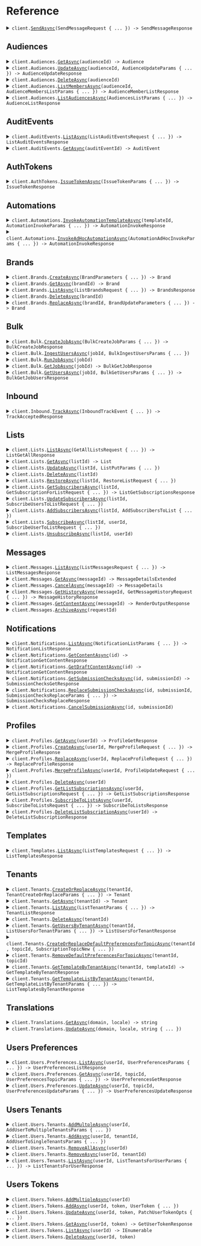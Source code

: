 # Reference
<details><summary><code>client.<a href="/src/Courier.Client/Courier.cs">SendAsync</a>(SendMessageRequest { ... }) -> SendMessageResponse</code></summary>
<dl>
<dd>

#### 📝 Description

<dl>
<dd>

<dl>
<dd>

Use the send API to send a message to one or more recipients.
</dd>
</dl>
</dd>
</dl>

#### 🔌 Usage

<dl>
<dd>

<dl>
<dd>

```csharp
await client.SendAsync(
    new SendMessageRequest
    {
        Message = new ContentMessage
        {
            To = new UserRecipient { Email = "email@example.com" },
            Content = new ElementalContentSugar
            {
                Title = "Welcome!",
                Body = "Thanks for signing up, {{name}}",
            },
            Data = new Dictionary<string, object>() { { "name", "Peter Parker" } },
            Routing = new Routing
            {
                Method = RoutingMethod.Single,
                Channels = new List<
                    OneOf<RoutingStrategyChannel, RoutingStrategyProvider, string>
                >()
                {
                    "email",
                },
            },
        },
    }
);
```
</dd>
</dl>
</dd>
</dl>

#### ⚙️ Parameters

<dl>
<dd>

<dl>
<dd>

**request:** `SendMessageRequest` 
    
</dd>
</dl>
</dd>
</dl>


</dd>
</dl>
</details>

## Audiences
<details><summary><code>client.Audiences.<a href="/src/Courier.Client/Audiences/AudiencesClient.cs">GetAsync</a>(audienceId) -> Audience</code></summary>
<dl>
<dd>

#### 📝 Description

<dl>
<dd>

<dl>
<dd>

Returns the specified audience by id.
</dd>
</dl>
</dd>
</dl>

#### 🔌 Usage

<dl>
<dd>

<dl>
<dd>

```csharp
await client.Audiences.GetAsync("audience_id");
```
</dd>
</dl>
</dd>
</dl>

#### ⚙️ Parameters

<dl>
<dd>

<dl>
<dd>

**audienceId:** `string` — A unique identifier representing the audience_id
    
</dd>
</dl>
</dd>
</dl>


</dd>
</dl>
</details>

<details><summary><code>client.Audiences.<a href="/src/Courier.Client/Audiences/AudiencesClient.cs">UpdateAsync</a>(audienceId, AudienceUpdateParams { ... }) -> AudienceUpdateResponse</code></summary>
<dl>
<dd>

#### 📝 Description

<dl>
<dd>

<dl>
<dd>

Creates or updates audience.
</dd>
</dl>
</dd>
</dl>

#### 🔌 Usage

<dl>
<dd>

<dl>
<dd>

```csharp
await client.Audiences.UpdateAsync(
    "audience_id",
    new AudienceUpdateParams
    {
        Name = null,
        Description = null,
        Filter = null,
    }
);
```
</dd>
</dl>
</dd>
</dl>

#### ⚙️ Parameters

<dl>
<dd>

<dl>
<dd>

**audienceId:** `string` — A unique identifier representing the audience id
    
</dd>
</dl>

<dl>
<dd>

**request:** `AudienceUpdateParams` 
    
</dd>
</dl>
</dd>
</dl>


</dd>
</dl>
</details>

<details><summary><code>client.Audiences.<a href="/src/Courier.Client/Audiences/AudiencesClient.cs">DeleteAsync</a>(audienceId)</code></summary>
<dl>
<dd>

#### 📝 Description

<dl>
<dd>

<dl>
<dd>

Deletes the specified audience.
</dd>
</dl>
</dd>
</dl>

#### 🔌 Usage

<dl>
<dd>

<dl>
<dd>

```csharp
await client.Audiences.DeleteAsync("audience_id");
```
</dd>
</dl>
</dd>
</dl>

#### ⚙️ Parameters

<dl>
<dd>

<dl>
<dd>

**audienceId:** `string` — A unique identifier representing the audience id
    
</dd>
</dl>
</dd>
</dl>


</dd>
</dl>
</details>

<details><summary><code>client.Audiences.<a href="/src/Courier.Client/Audiences/AudiencesClient.cs">ListMembersAsync</a>(audienceId, AudienceMembersListParams { ... }) -> AudienceMemberListResponse</code></summary>
<dl>
<dd>

#### 📝 Description

<dl>
<dd>

<dl>
<dd>

Get list of members of an audience.
</dd>
</dl>
</dd>
</dl>

#### 🔌 Usage

<dl>
<dd>

<dl>
<dd>

```csharp
await client.Audiences.ListMembersAsync("audience_id", new AudienceMembersListParams());
```
</dd>
</dl>
</dd>
</dl>

#### ⚙️ Parameters

<dl>
<dd>

<dl>
<dd>

**audienceId:** `string` — A unique identifier representing the audience id
    
</dd>
</dl>

<dl>
<dd>

**request:** `AudienceMembersListParams` 
    
</dd>
</dl>
</dd>
</dl>


</dd>
</dl>
</details>

<details><summary><code>client.Audiences.<a href="/src/Courier.Client/Audiences/AudiencesClient.cs">ListAudiencesAsync</a>(AudiencesListParams { ... }) -> AudienceListResponse</code></summary>
<dl>
<dd>

#### 📝 Description

<dl>
<dd>

<dl>
<dd>

Get the audiences associated with the authorization token.
</dd>
</dl>
</dd>
</dl>

#### 🔌 Usage

<dl>
<dd>

<dl>
<dd>

```csharp
await client.Audiences.ListAudiencesAsync(new AudiencesListParams());
```
</dd>
</dl>
</dd>
</dl>

#### ⚙️ Parameters

<dl>
<dd>

<dl>
<dd>

**request:** `AudiencesListParams` 
    
</dd>
</dl>
</dd>
</dl>


</dd>
</dl>
</details>

## AuditEvents
<details><summary><code>client.AuditEvents.<a href="/src/Courier.Client/AuditEvents/AuditEventsClient.cs">ListAsync</a>(ListAuditEventsRequest { ... }) -> ListAuditEventsResponse</code></summary>
<dl>
<dd>

#### 📝 Description

<dl>
<dd>

<dl>
<dd>

Fetch the list of audit events
</dd>
</dl>
</dd>
</dl>

#### 🔌 Usage

<dl>
<dd>

<dl>
<dd>

```csharp
await client.AuditEvents.ListAsync(new ListAuditEventsRequest());
```
</dd>
</dl>
</dd>
</dl>

#### ⚙️ Parameters

<dl>
<dd>

<dl>
<dd>

**request:** `ListAuditEventsRequest` 
    
</dd>
</dl>
</dd>
</dl>


</dd>
</dl>
</details>

<details><summary><code>client.AuditEvents.<a href="/src/Courier.Client/AuditEvents/AuditEventsClient.cs">GetAsync</a>(auditEventId) -> AuditEvent</code></summary>
<dl>
<dd>

#### 📝 Description

<dl>
<dd>

<dl>
<dd>

Fetch a specific audit event by ID.
</dd>
</dl>
</dd>
</dl>

#### 🔌 Usage

<dl>
<dd>

<dl>
<dd>

```csharp
await client.AuditEvents.GetAsync("audit-event-id");
```
</dd>
</dl>
</dd>
</dl>

#### ⚙️ Parameters

<dl>
<dd>

<dl>
<dd>

**auditEventId:** `string` — A unique identifier associated with the audit event you wish to retrieve
    
</dd>
</dl>
</dd>
</dl>


</dd>
</dl>
</details>

## AuthTokens
<details><summary><code>client.AuthTokens.<a href="/src/Courier.Client/AuthTokens/AuthTokensClient.cs">IssueTokenAsync</a>(IssueTokenParams { ... }) -> IssueTokenResponse</code></summary>
<dl>
<dd>

#### 📝 Description

<dl>
<dd>

<dl>
<dd>

Returns a new access token.
</dd>
</dl>
</dd>
</dl>

#### 🔌 Usage

<dl>
<dd>

<dl>
<dd>

```csharp
await client.AuthTokens.IssueTokenAsync(
    new IssueTokenParams { Scope = "scope", ExpiresIn = "expires_in" }
);
```
</dd>
</dl>
</dd>
</dl>

#### ⚙️ Parameters

<dl>
<dd>

<dl>
<dd>

**request:** `IssueTokenParams` 
    
</dd>
</dl>
</dd>
</dl>


</dd>
</dl>
</details>

## Automations
<details><summary><code>client.Automations.<a href="/src/Courier.Client/Automations/AutomationsClient.cs">InvokeAutomationTemplateAsync</a>(templateId, AutomationInvokeParams { ... }) -> AutomationInvokeResponse</code></summary>
<dl>
<dd>

#### 📝 Description

<dl>
<dd>

<dl>
<dd>

Invoke an automation run from an automation template.
</dd>
</dl>
</dd>
</dl>

#### 🔌 Usage

<dl>
<dd>

<dl>
<dd>

```csharp
await client.Automations.InvokeAutomationTemplateAsync(
    "templateId",
    new AutomationInvokeParams
    {
        Brand = null,
        Data = null,
        Profile = null,
        Recipient = null,
        Template = null,
    }
);
```
</dd>
</dl>
</dd>
</dl>

#### ⚙️ Parameters

<dl>
<dd>

<dl>
<dd>

**templateId:** `string` — A unique identifier representing the automation template to be invoked. This could be the Automation Template ID or the Automation Template Alias.
    
</dd>
</dl>

<dl>
<dd>

**request:** `AutomationInvokeParams` 
    
</dd>
</dl>
</dd>
</dl>


</dd>
</dl>
</details>

<details><summary><code>client.Automations.<a href="/src/Courier.Client/Automations/AutomationsClient.cs">InvokeAdHocAutomationAsync</a>(AutomationAdHocInvokeParams { ... }) -> AutomationInvokeResponse</code></summary>
<dl>
<dd>

#### 📝 Description

<dl>
<dd>

<dl>
<dd>

Invoke an ad hoc automation run. This endpoint accepts a JSON payload with a series of automation steps. For information about what steps are available, checkout the ad hoc automation guide [here](https://www.courier.com/docs/automations/steps/).
</dd>
</dl>
</dd>
</dl>

#### 🔌 Usage

<dl>
<dd>

<dl>
<dd>

```csharp
await client.Automations.InvokeAdHocAutomationAsync(
    new AutomationAdHocInvokeParams
    {
        Data = new Dictionary<string, object>() { { "name", "Foo" } },
        Profile = new Dictionary<object, object?>() { { "tenant_id", "abc-123" } },
        Recipient = "user-yes",
        Automation = new Automation
        {
            CancelationToken = "delay-send--user-yes--abc-123",
            Steps = new List<
                OneOf<
                    AutomationAddToDigestStep,
                    AutomationAddToBatchStep,
                    AutomationThrottleStep,
                    AutomationCancelStep,
                    AutomationDelayStep,
                    AutomationFetchDataStep,
                    AutomationInvokeStep,
                    AutomationSendStep,
                    AutomationV2SendStep,
                    AutomationSendListStep,
                    AutomationUpdateProfileStep
                >
            >()
            {
                new AutomationDelayStep { Action = "delay", Until = "20240408T080910.123" },
                new AutomationSendStep
                {
                    Action = "send",
                    Template = "64TP5HKPFTM8VTK1Y75SJDQX9JK0",
                },
            },
        },
    }
);
```
</dd>
</dl>
</dd>
</dl>

#### ⚙️ Parameters

<dl>
<dd>

<dl>
<dd>

**request:** `AutomationAdHocInvokeParams` 
    
</dd>
</dl>
</dd>
</dl>


</dd>
</dl>
</details>

## Brands
<details><summary><code>client.Brands.<a href="/src/Courier.Client/Brands/BrandsClient.cs">CreateAsync</a>(BrandParameters { ... }) -> Brand</code></summary>
<dl>
<dd>

#### 🔌 Usage

<dl>
<dd>

<dl>
<dd>

```csharp
await client.Brands.CreateAsync(
    new BrandParameters
    {
        Id = null,
        Name = "name",
        Settings = new BrandSettings
        {
            Colors = null,
            Inapp = null,
            Email = null,
        },
        Snippets = null,
    }
);
```
</dd>
</dl>
</dd>
</dl>

#### ⚙️ Parameters

<dl>
<dd>

<dl>
<dd>

**request:** `BrandParameters` 
    
</dd>
</dl>
</dd>
</dl>


</dd>
</dl>
</details>

<details><summary><code>client.Brands.<a href="/src/Courier.Client/Brands/BrandsClient.cs">GetAsync</a>(brandId) -> Brand</code></summary>
<dl>
<dd>

#### 📝 Description

<dl>
<dd>

<dl>
<dd>

Fetch a specific brand by brand ID.
</dd>
</dl>
</dd>
</dl>

#### 🔌 Usage

<dl>
<dd>

<dl>
<dd>

```csharp
await client.Brands.GetAsync("brand_id");
```
</dd>
</dl>
</dd>
</dl>

#### ⚙️ Parameters

<dl>
<dd>

<dl>
<dd>

**brandId:** `string` — A unique identifier associated with the brand you wish to retrieve.
    
</dd>
</dl>
</dd>
</dl>


</dd>
</dl>
</details>

<details><summary><code>client.Brands.<a href="/src/Courier.Client/Brands/BrandsClient.cs">ListAsync</a>(ListBrandsRequest { ... }) -> BrandsResponse</code></summary>
<dl>
<dd>

#### 📝 Description

<dl>
<dd>

<dl>
<dd>

Get the list of brands.
</dd>
</dl>
</dd>
</dl>

#### 🔌 Usage

<dl>
<dd>

<dl>
<dd>

```csharp
await client.Brands.ListAsync(new ListBrandsRequest());
```
</dd>
</dl>
</dd>
</dl>

#### ⚙️ Parameters

<dl>
<dd>

<dl>
<dd>

**request:** `ListBrandsRequest` 
    
</dd>
</dl>
</dd>
</dl>


</dd>
</dl>
</details>

<details><summary><code>client.Brands.<a href="/src/Courier.Client/Brands/BrandsClient.cs">DeleteAsync</a>(brandId)</code></summary>
<dl>
<dd>

#### 📝 Description

<dl>
<dd>

<dl>
<dd>

Delete a brand by brand ID.
</dd>
</dl>
</dd>
</dl>

#### 🔌 Usage

<dl>
<dd>

<dl>
<dd>

```csharp
await client.Brands.DeleteAsync("brand_id");
```
</dd>
</dl>
</dd>
</dl>

#### ⚙️ Parameters

<dl>
<dd>

<dl>
<dd>

**brandId:** `string` — A unique identifier associated with the brand you wish to retrieve.
    
</dd>
</dl>
</dd>
</dl>


</dd>
</dl>
</details>

<details><summary><code>client.Brands.<a href="/src/Courier.Client/Brands/BrandsClient.cs">ReplaceAsync</a>(brandId, BrandUpdateParameters { ... }) -> Brand</code></summary>
<dl>
<dd>

#### 📝 Description

<dl>
<dd>

<dl>
<dd>

Replace an existing brand with the supplied values.
</dd>
</dl>
</dd>
</dl>

#### 🔌 Usage

<dl>
<dd>

<dl>
<dd>

```csharp
await client.Brands.ReplaceAsync(
    "brand_id",
    new BrandUpdateParameters
    {
        Name = "name",
        Settings = null,
        Snippets = null,
    }
);
```
</dd>
</dl>
</dd>
</dl>

#### ⚙️ Parameters

<dl>
<dd>

<dl>
<dd>

**brandId:** `string` — A unique identifier associated with the brand you wish to update.
    
</dd>
</dl>

<dl>
<dd>

**request:** `BrandUpdateParameters` 
    
</dd>
</dl>
</dd>
</dl>


</dd>
</dl>
</details>

## Bulk
<details><summary><code>client.Bulk.<a href="/src/Courier.Client/Bulk/BulkClient.cs">CreateJobAsync</a>(BulkCreateJobParams { ... }) -> BulkCreateJobResponse</code></summary>
<dl>
<dd>

#### 🔌 Usage

<dl>
<dd>

<dl>
<dd>

```csharp
await client.Bulk.CreateJobAsync(
    new BulkCreateJobParams
    {
        Message = new InboundBulkMessage
        {
            Brand = null,
            Data = null,
            Event = null,
            Locale = null,
            Override = null,
            Message = null,
        },
    }
);
```
</dd>
</dl>
</dd>
</dl>

#### ⚙️ Parameters

<dl>
<dd>

<dl>
<dd>

**request:** `BulkCreateJobParams` 
    
</dd>
</dl>
</dd>
</dl>


</dd>
</dl>
</details>

<details><summary><code>client.Bulk.<a href="/src/Courier.Client/Bulk/BulkClient.cs">IngestUsersAsync</a>(jobId, BulkIngestUsersParams { ... })</code></summary>
<dl>
<dd>

#### 📝 Description

<dl>
<dd>

<dl>
<dd>

Ingest user data into a Bulk Job
</dd>
</dl>
</dd>
</dl>

#### 🔌 Usage

<dl>
<dd>

<dl>
<dd>

```csharp
await client.Bulk.IngestUsersAsync(
    "job_id",
    new BulkIngestUsersParams
    {
        Users = new List<InboundBulkMessageUser>()
        {
            new InboundBulkMessageUser
            {
                Preferences = null,
                Profile = null,
                Recipient = null,
                Data = null,
                To = null,
            },
            new InboundBulkMessageUser
            {
                Preferences = null,
                Profile = null,
                Recipient = null,
                Data = null,
                To = null,
            },
        },
    }
);
```
</dd>
</dl>
</dd>
</dl>

#### ⚙️ Parameters

<dl>
<dd>

<dl>
<dd>

**jobId:** `string` — A unique identifier representing the bulk job
    
</dd>
</dl>

<dl>
<dd>

**request:** `BulkIngestUsersParams` 
    
</dd>
</dl>
</dd>
</dl>


</dd>
</dl>
</details>

<details><summary><code>client.Bulk.<a href="/src/Courier.Client/Bulk/BulkClient.cs">RunJobAsync</a>(jobId)</code></summary>
<dl>
<dd>

#### 📝 Description

<dl>
<dd>

<dl>
<dd>

Run a bulk job
</dd>
</dl>
</dd>
</dl>

#### 🔌 Usage

<dl>
<dd>

<dl>
<dd>

```csharp
await client.Bulk.RunJobAsync("job_id");
```
</dd>
</dl>
</dd>
</dl>

#### ⚙️ Parameters

<dl>
<dd>

<dl>
<dd>

**jobId:** `string` — A unique identifier representing the bulk job
    
</dd>
</dl>
</dd>
</dl>


</dd>
</dl>
</details>

<details><summary><code>client.Bulk.<a href="/src/Courier.Client/Bulk/BulkClient.cs">GetJobAsync</a>(jobId) -> BulkGetJobResponse</code></summary>
<dl>
<dd>

#### 📝 Description

<dl>
<dd>

<dl>
<dd>

Get a bulk job
</dd>
</dl>
</dd>
</dl>

#### 🔌 Usage

<dl>
<dd>

<dl>
<dd>

```csharp
await client.Bulk.GetJobAsync("job_id");
```
</dd>
</dl>
</dd>
</dl>

#### ⚙️ Parameters

<dl>
<dd>

<dl>
<dd>

**jobId:** `string` — A unique identifier representing the bulk job
    
</dd>
</dl>
</dd>
</dl>


</dd>
</dl>
</details>

<details><summary><code>client.Bulk.<a href="/src/Courier.Client/Bulk/BulkClient.cs">GetUsersAsync</a>(jobId, BulkGetUsersParams { ... }) -> BulkGetJobUsersResponse</code></summary>
<dl>
<dd>

#### 📝 Description

<dl>
<dd>

<dl>
<dd>

Get Bulk Job Users
</dd>
</dl>
</dd>
</dl>

#### 🔌 Usage

<dl>
<dd>

<dl>
<dd>

```csharp
await client.Bulk.GetUsersAsync("job_id", new BulkGetUsersParams());
```
</dd>
</dl>
</dd>
</dl>

#### ⚙️ Parameters

<dl>
<dd>

<dl>
<dd>

**jobId:** `string` — A unique identifier representing the bulk job
    
</dd>
</dl>

<dl>
<dd>

**request:** `BulkGetUsersParams` 
    
</dd>
</dl>
</dd>
</dl>


</dd>
</dl>
</details>

## Inbound
<details><summary><code>client.Inbound.<a href="/src/Courier.Client/Inbound/InboundClient.cs">TrackAsync</a>(InboundTrackEvent { ... }) -> TrackAcceptedResponse</code></summary>
<dl>
<dd>

#### 🔌 Usage

<dl>
<dd>

<dl>
<dd>

```csharp
await client.Inbound.TrackAsync(
    new InboundTrackEvent
    {
        Event = "New Order Placed",
        MessageId = "4c62c457-b329-4bea-9bfc-17bba86c393f",
        UserId = "1234",
        Type = "track",
        Properties = new Dictionary<string, object>()
        {
            { "order_id", 123 },
            { "total_orders", 5 },
            { "last_order_id", 122 },
        },
    }
);
```
</dd>
</dl>
</dd>
</dl>

#### ⚙️ Parameters

<dl>
<dd>

<dl>
<dd>

**request:** `InboundTrackEvent` 
    
</dd>
</dl>
</dd>
</dl>


</dd>
</dl>
</details>

## Lists
<details><summary><code>client.Lists.<a href="/src/Courier.Client/Lists/ListsClient.cs">ListAsync</a>(GetAllListsRequest { ... }) -> ListGetAllResponse</code></summary>
<dl>
<dd>

#### 📝 Description

<dl>
<dd>

<dl>
<dd>

Returns all of the lists, with the ability to filter based on a pattern.
</dd>
</dl>
</dd>
</dl>

#### 🔌 Usage

<dl>
<dd>

<dl>
<dd>

```csharp
await client.Lists.ListAsync(new GetAllListsRequest());
```
</dd>
</dl>
</dd>
</dl>

#### ⚙️ Parameters

<dl>
<dd>

<dl>
<dd>

**request:** `GetAllListsRequest` 
    
</dd>
</dl>
</dd>
</dl>


</dd>
</dl>
</details>

<details><summary><code>client.Lists.<a href="/src/Courier.Client/Lists/ListsClient.cs">GetAsync</a>(listId) -> List</code></summary>
<dl>
<dd>

#### 📝 Description

<dl>
<dd>

<dl>
<dd>

Returns a list based on the list ID provided.
</dd>
</dl>
</dd>
</dl>

#### 🔌 Usage

<dl>
<dd>

<dl>
<dd>

```csharp
await client.Lists.GetAsync("list_id");
```
</dd>
</dl>
</dd>
</dl>

#### ⚙️ Parameters

<dl>
<dd>

<dl>
<dd>

**listId:** `string` — A unique identifier representing the list you wish to retrieve.
    
</dd>
</dl>
</dd>
</dl>


</dd>
</dl>
</details>

<details><summary><code>client.Lists.<a href="/src/Courier.Client/Lists/ListsClient.cs">UpdateAsync</a>(listId, ListPutParams { ... })</code></summary>
<dl>
<dd>

#### 📝 Description

<dl>
<dd>

<dl>
<dd>

Create or replace an existing list with the supplied values.
</dd>
</dl>
</dd>
</dl>

#### 🔌 Usage

<dl>
<dd>

<dl>
<dd>

```csharp
await client.Lists.UpdateAsync("list_id", new ListPutParams { Name = "name", Preferences = null });
```
</dd>
</dl>
</dd>
</dl>

#### ⚙️ Parameters

<dl>
<dd>

<dl>
<dd>

**listId:** `string` — A unique identifier representing the list you wish to retrieve.
    
</dd>
</dl>

<dl>
<dd>

**request:** `ListPutParams` 
    
</dd>
</dl>
</dd>
</dl>


</dd>
</dl>
</details>

<details><summary><code>client.Lists.<a href="/src/Courier.Client/Lists/ListsClient.cs">DeleteAsync</a>(listId)</code></summary>
<dl>
<dd>

#### 📝 Description

<dl>
<dd>

<dl>
<dd>

Delete a list by list ID.
</dd>
</dl>
</dd>
</dl>

#### 🔌 Usage

<dl>
<dd>

<dl>
<dd>

```csharp
await client.Lists.DeleteAsync("list_id");
```
</dd>
</dl>
</dd>
</dl>

#### ⚙️ Parameters

<dl>
<dd>

<dl>
<dd>

**listId:** `string` — A unique identifier representing the list you wish to retrieve.
    
</dd>
</dl>
</dd>
</dl>


</dd>
</dl>
</details>

<details><summary><code>client.Lists.<a href="/src/Courier.Client/Lists/ListsClient.cs">RestoreAsync</a>(listId, RestoreListRequest { ... })</code></summary>
<dl>
<dd>

#### 📝 Description

<dl>
<dd>

<dl>
<dd>

Restore a previously deleted list.
</dd>
</dl>
</dd>
</dl>

#### 🔌 Usage

<dl>
<dd>

<dl>
<dd>

```csharp
await client.Lists.RestoreAsync("list_id", new RestoreListRequest());
```
</dd>
</dl>
</dd>
</dl>

#### ⚙️ Parameters

<dl>
<dd>

<dl>
<dd>

**listId:** `string` — A unique identifier representing the list you wish to retrieve.
    
</dd>
</dl>

<dl>
<dd>

**request:** `RestoreListRequest` 
    
</dd>
</dl>
</dd>
</dl>


</dd>
</dl>
</details>

<details><summary><code>client.Lists.<a href="/src/Courier.Client/Lists/ListsClient.cs">GetSubscribersAsync</a>(listId, GetSubscriptionForListRequest { ... }) -> ListGetSubscriptionsResponse</code></summary>
<dl>
<dd>

#### 📝 Description

<dl>
<dd>

<dl>
<dd>

Get the list's subscriptions.
</dd>
</dl>
</dd>
</dl>

#### 🔌 Usage

<dl>
<dd>

<dl>
<dd>

```csharp
await client.Lists.GetSubscribersAsync("list_id", new GetSubscriptionForListRequest());
```
</dd>
</dl>
</dd>
</dl>

#### ⚙️ Parameters

<dl>
<dd>

<dl>
<dd>

**listId:** `string` — A unique identifier representing the list you wish to retrieve.
    
</dd>
</dl>

<dl>
<dd>

**request:** `GetSubscriptionForListRequest` 
    
</dd>
</dl>
</dd>
</dl>


</dd>
</dl>
</details>

<details><summary><code>client.Lists.<a href="/src/Courier.Client/Lists/ListsClient.cs">UpdateSubscribersAsync</a>(listId, SubscribeUsersToListRequest { ... })</code></summary>
<dl>
<dd>

#### 📝 Description

<dl>
<dd>

<dl>
<dd>

Subscribes the users to the list, overwriting existing subscriptions. If the list does not exist, it will be automatically created.
</dd>
</dl>
</dd>
</dl>

#### 🔌 Usage

<dl>
<dd>

<dl>
<dd>

```csharp
await client.Lists.UpdateSubscribersAsync(
    "list_id",
    new SubscribeUsersToListRequest
    {
        Recipients = new List<PutSubscriptionsRecipient>()
        {
            new PutSubscriptionsRecipient { RecipientId = "recipientId", Preferences = null },
            new PutSubscriptionsRecipient { RecipientId = "recipientId", Preferences = null },
        },
    }
);
```
</dd>
</dl>
</dd>
</dl>

#### ⚙️ Parameters

<dl>
<dd>

<dl>
<dd>

**listId:** `string` — A unique identifier representing the list you wish to retrieve.
    
</dd>
</dl>

<dl>
<dd>

**request:** `SubscribeUsersToListRequest` 
    
</dd>
</dl>
</dd>
</dl>


</dd>
</dl>
</details>

<details><summary><code>client.Lists.<a href="/src/Courier.Client/Lists/ListsClient.cs">AddSubscribersAsync</a>(listId, AddSubscribersToList { ... })</code></summary>
<dl>
<dd>

#### 📝 Description

<dl>
<dd>

<dl>
<dd>

Subscribes additional users to the list, without modifying existing subscriptions. If the list does not exist, it will be automatically created.
</dd>
</dl>
</dd>
</dl>

#### 🔌 Usage

<dl>
<dd>

<dl>
<dd>

```csharp
await client.Lists.AddSubscribersAsync(
    "list_id",
    new AddSubscribersToList
    {
        Recipients = new List<PutSubscriptionsRecipient>()
        {
            new PutSubscriptionsRecipient { RecipientId = "recipientId", Preferences = null },
            new PutSubscriptionsRecipient { RecipientId = "recipientId", Preferences = null },
        },
    }
);
```
</dd>
</dl>
</dd>
</dl>

#### ⚙️ Parameters

<dl>
<dd>

<dl>
<dd>

**listId:** `string` — A unique identifier representing the list you wish to retrieve.
    
</dd>
</dl>

<dl>
<dd>

**request:** `AddSubscribersToList` 
    
</dd>
</dl>
</dd>
</dl>


</dd>
</dl>
</details>

<details><summary><code>client.Lists.<a href="/src/Courier.Client/Lists/ListsClient.cs">SubscribeAsync</a>(listId, userId, SubscribeUserToListRequest { ... })</code></summary>
<dl>
<dd>

#### 📝 Description

<dl>
<dd>

<dl>
<dd>

Subscribe a user to an existing list (note: if the List does not exist, it will be automatically created).
</dd>
</dl>
</dd>
</dl>

#### 🔌 Usage

<dl>
<dd>

<dl>
<dd>

```csharp
await client.Lists.SubscribeAsync(
    "list_id",
    "user_id",
    new SubscribeUserToListRequest { Preferences = null }
);
```
</dd>
</dl>
</dd>
</dl>

#### ⚙️ Parameters

<dl>
<dd>

<dl>
<dd>

**listId:** `string` — A unique identifier representing the list you wish to retrieve.
    
</dd>
</dl>

<dl>
<dd>

**userId:** `string` — A unique identifier representing the recipient associated with the list
    
</dd>
</dl>

<dl>
<dd>

**request:** `SubscribeUserToListRequest` 
    
</dd>
</dl>
</dd>
</dl>


</dd>
</dl>
</details>

<details><summary><code>client.Lists.<a href="/src/Courier.Client/Lists/ListsClient.cs">UnsubscribeAsync</a>(listId, userId)</code></summary>
<dl>
<dd>

#### 📝 Description

<dl>
<dd>

<dl>
<dd>

Delete a subscription to a list by list ID and user ID.
</dd>
</dl>
</dd>
</dl>

#### 🔌 Usage

<dl>
<dd>

<dl>
<dd>

```csharp
await client.Lists.UnsubscribeAsync("list_id", "user_id");
```
</dd>
</dl>
</dd>
</dl>

#### ⚙️ Parameters

<dl>
<dd>

<dl>
<dd>

**listId:** `string` — A unique identifier representing the list you wish to retrieve.
    
</dd>
</dl>

<dl>
<dd>

**userId:** `string` — A unique identifier representing the recipient associated with the list
    
</dd>
</dl>
</dd>
</dl>


</dd>
</dl>
</details>

## Messages
<details><summary><code>client.Messages.<a href="/src/Courier.Client/Messages/MessagesClient.cs">ListAsync</a>(ListMessagesRequest { ... }) -> ListMessagesResponse</code></summary>
<dl>
<dd>

#### 📝 Description

<dl>
<dd>

<dl>
<dd>

Fetch the statuses of messages you've previously sent.
</dd>
</dl>
</dd>
</dl>

#### 🔌 Usage

<dl>
<dd>

<dl>
<dd>

```csharp
await client.Messages.ListAsync(new ListMessagesRequest());
```
</dd>
</dl>
</dd>
</dl>

#### ⚙️ Parameters

<dl>
<dd>

<dl>
<dd>

**request:** `ListMessagesRequest` 
    
</dd>
</dl>
</dd>
</dl>


</dd>
</dl>
</details>

<details><summary><code>client.Messages.<a href="/src/Courier.Client/Messages/MessagesClient.cs">GetAsync</a>(messageId) -> MessageDetailsExtended</code></summary>
<dl>
<dd>

#### 📝 Description

<dl>
<dd>

<dl>
<dd>

Fetch the status of a message you've previously sent.
</dd>
</dl>
</dd>
</dl>

#### 🔌 Usage

<dl>
<dd>

<dl>
<dd>

```csharp
await client.Messages.GetAsync("message_id");
```
</dd>
</dl>
</dd>
</dl>

#### ⚙️ Parameters

<dl>
<dd>

<dl>
<dd>

**messageId:** `string` — A unique identifier associated with the message you wish to retrieve (results from a send).
    
</dd>
</dl>
</dd>
</dl>


</dd>
</dl>
</details>

<details><summary><code>client.Messages.<a href="/src/Courier.Client/Messages/MessagesClient.cs">CancelAsync</a>(messageId) -> MessageDetails</code></summary>
<dl>
<dd>

#### 📝 Description

<dl>
<dd>

<dl>
<dd>

Cancel a message that is currently in the process of being delivered. A well-formatted API call to the cancel message API will return either `200` status code for a successful cancellation or `409` status code for an unsuccessful cancellation. Both cases will include the actual message record in the response body (see details below).
</dd>
</dl>
</dd>
</dl>

#### 🔌 Usage

<dl>
<dd>

<dl>
<dd>

```csharp
await client.Messages.CancelAsync("message_id");
```
</dd>
</dl>
</dd>
</dl>

#### ⚙️ Parameters

<dl>
<dd>

<dl>
<dd>

**messageId:** `string` — A unique identifier representing the message ID
    
</dd>
</dl>
</dd>
</dl>


</dd>
</dl>
</details>

<details><summary><code>client.Messages.<a href="/src/Courier.Client/Messages/MessagesClient.cs">GetHistoryAsync</a>(messageId, GetMessageHistoryRequest { ... }) -> MessageHistoryResponse</code></summary>
<dl>
<dd>

#### 📝 Description

<dl>
<dd>

<dl>
<dd>

Fetch the array of events of a message you've previously sent.
</dd>
</dl>
</dd>
</dl>

#### 🔌 Usage

<dl>
<dd>

<dl>
<dd>

```csharp
await client.Messages.GetHistoryAsync("message_id", new GetMessageHistoryRequest());
```
</dd>
</dl>
</dd>
</dl>

#### ⚙️ Parameters

<dl>
<dd>

<dl>
<dd>

**messageId:** `string` — A unique identifier representing the message ID
    
</dd>
</dl>

<dl>
<dd>

**request:** `GetMessageHistoryRequest` 
    
</dd>
</dl>
</dd>
</dl>


</dd>
</dl>
</details>

<details><summary><code>client.Messages.<a href="/src/Courier.Client/Messages/MessagesClient.cs">GetContentAsync</a>(messageId) -> RenderOutputResponse</code></summary>
<dl>
<dd>

#### 🔌 Usage

<dl>
<dd>

<dl>
<dd>

```csharp
await client.Messages.GetContentAsync("message_id");
```
</dd>
</dl>
</dd>
</dl>

#### ⚙️ Parameters

<dl>
<dd>

<dl>
<dd>

**messageId:** `string` — A unique identifier associated with the message you wish to retrieve (results from a send).
    
</dd>
</dl>
</dd>
</dl>


</dd>
</dl>
</details>

<details><summary><code>client.Messages.<a href="/src/Courier.Client/Messages/MessagesClient.cs">ArchiveAsync</a>(requestId)</code></summary>
<dl>
<dd>

#### 🔌 Usage

<dl>
<dd>

<dl>
<dd>

```csharp
await client.Messages.ArchiveAsync("request_id");
```
</dd>
</dl>
</dd>
</dl>

#### ⚙️ Parameters

<dl>
<dd>

<dl>
<dd>

**requestId:** `string` — A unique identifier representing the request ID
    
</dd>
</dl>
</dd>
</dl>


</dd>
</dl>
</details>

## Notifications
<details><summary><code>client.Notifications.<a href="/src/Courier.Client/Notifications/NotificationsClient.cs">ListAsync</a>(NotificationListParams { ... }) -> NotificationListResponse</code></summary>
<dl>
<dd>

#### 🔌 Usage

<dl>
<dd>

<dl>
<dd>

```csharp
await client.Notifications.ListAsync(new NotificationListParams());
```
</dd>
</dl>
</dd>
</dl>

#### ⚙️ Parameters

<dl>
<dd>

<dl>
<dd>

**request:** `NotificationListParams` 
    
</dd>
</dl>
</dd>
</dl>


</dd>
</dl>
</details>

<details><summary><code>client.Notifications.<a href="/src/Courier.Client/Notifications/NotificationsClient.cs">GetContentAsync</a>(id) -> NotificationGetContentResponse</code></summary>
<dl>
<dd>

#### 🔌 Usage

<dl>
<dd>

<dl>
<dd>

```csharp
await client.Notifications.GetContentAsync("id");
```
</dd>
</dl>
</dd>
</dl>

#### ⚙️ Parameters

<dl>
<dd>

<dl>
<dd>

**id:** `string` 
    
</dd>
</dl>
</dd>
</dl>


</dd>
</dl>
</details>

<details><summary><code>client.Notifications.<a href="/src/Courier.Client/Notifications/NotificationsClient.cs">GetDraftContentAsync</a>(id) -> NotificationGetContentResponse</code></summary>
<dl>
<dd>

#### 🔌 Usage

<dl>
<dd>

<dl>
<dd>

```csharp
await client.Notifications.GetDraftContentAsync("id");
```
</dd>
</dl>
</dd>
</dl>

#### ⚙️ Parameters

<dl>
<dd>

<dl>
<dd>

**id:** `string` 
    
</dd>
</dl>
</dd>
</dl>


</dd>
</dl>
</details>

<details><summary><code>client.Notifications.<a href="/src/Courier.Client/Notifications/NotificationsClient.cs">GetSubmissionChecksAsync</a>(id, submissionId) -> SubmissionChecksGetResponse</code></summary>
<dl>
<dd>

#### 🔌 Usage

<dl>
<dd>

<dl>
<dd>

```csharp
await client.Notifications.GetSubmissionChecksAsync("id", "submissionId");
```
</dd>
</dl>
</dd>
</dl>

#### ⚙️ Parameters

<dl>
<dd>

<dl>
<dd>

**id:** `string` 
    
</dd>
</dl>

<dl>
<dd>

**submissionId:** `string` 
    
</dd>
</dl>
</dd>
</dl>


</dd>
</dl>
</details>

<details><summary><code>client.Notifications.<a href="/src/Courier.Client/Notifications/NotificationsClient.cs">ReplaceSubmissionChecksAsync</a>(id, submissionId, SubmissionChecksReplaceParams { ... }) -> SubmissionChecksReplaceResponse</code></summary>
<dl>
<dd>

#### 🔌 Usage

<dl>
<dd>

<dl>
<dd>

```csharp
await client.Notifications.ReplaceSubmissionChecksAsync(
    "id",
    "submissionId",
    new SubmissionChecksReplaceParams
    {
        Checks = new List<BaseCheck>()
        {
            new BaseCheck
            {
                Id = "id",
                Status = CheckStatus.Resolved,
                Type = "custom",
            },
            new BaseCheck
            {
                Id = "id",
                Status = CheckStatus.Resolved,
                Type = "custom",
            },
        },
    }
);
```
</dd>
</dl>
</dd>
</dl>

#### ⚙️ Parameters

<dl>
<dd>

<dl>
<dd>

**id:** `string` 
    
</dd>
</dl>

<dl>
<dd>

**submissionId:** `string` 
    
</dd>
</dl>

<dl>
<dd>

**request:** `SubmissionChecksReplaceParams` 
    
</dd>
</dl>
</dd>
</dl>


</dd>
</dl>
</details>

<details><summary><code>client.Notifications.<a href="/src/Courier.Client/Notifications/NotificationsClient.cs">CancelSubmissionAsync</a>(id, submissionId)</code></summary>
<dl>
<dd>

#### 🔌 Usage

<dl>
<dd>

<dl>
<dd>

```csharp
await client.Notifications.CancelSubmissionAsync("id", "submissionId");
```
</dd>
</dl>
</dd>
</dl>

#### ⚙️ Parameters

<dl>
<dd>

<dl>
<dd>

**id:** `string` 
    
</dd>
</dl>

<dl>
<dd>

**submissionId:** `string` 
    
</dd>
</dl>
</dd>
</dl>


</dd>
</dl>
</details>

## Profiles
<details><summary><code>client.Profiles.<a href="/src/Courier.Client/Profiles/ProfilesClient.cs">GetAsync</a>(userId) -> ProfileGetResponse</code></summary>
<dl>
<dd>

#### 📝 Description

<dl>
<dd>

<dl>
<dd>

Returns the specified user profile.
</dd>
</dl>
</dd>
</dl>

#### 🔌 Usage

<dl>
<dd>

<dl>
<dd>

```csharp
await client.Profiles.GetAsync("user_id");
```
</dd>
</dl>
</dd>
</dl>

#### ⚙️ Parameters

<dl>
<dd>

<dl>
<dd>

**userId:** `string` — A unique identifier representing the user associated with the requested profile.
    
</dd>
</dl>
</dd>
</dl>


</dd>
</dl>
</details>

<details><summary><code>client.Profiles.<a href="/src/Courier.Client/Profiles/ProfilesClient.cs">CreateAsync</a>(userId, MergeProfileRequest { ... }) -> MergeProfileResponse</code></summary>
<dl>
<dd>

#### 📝 Description

<dl>
<dd>

<dl>
<dd>

Merge the supplied values with an existing profile or create a new profile if one doesn't already exist.
</dd>
</dl>
</dd>
</dl>

#### 🔌 Usage

<dl>
<dd>

<dl>
<dd>

```csharp
await client.Profiles.CreateAsync(
    "user_id",
    new MergeProfileRequest
    {
        Profile = new Dictionary<string, object>()
        {
            {
                "profile",
                new Dictionary<object, object?>() { { "key", "value" } }
            },
        },
    }
);
```
</dd>
</dl>
</dd>
</dl>

#### ⚙️ Parameters

<dl>
<dd>

<dl>
<dd>

**userId:** `string` — A unique identifier representing the user associated with the requested profile.
    
</dd>
</dl>

<dl>
<dd>

**request:** `MergeProfileRequest` 
    
</dd>
</dl>
</dd>
</dl>


</dd>
</dl>
</details>

<details><summary><code>client.Profiles.<a href="/src/Courier.Client/Profiles/ProfilesClient.cs">ReplaceAsync</a>(userId, ReplaceProfileRequest { ... }) -> ReplaceProfileResponse</code></summary>
<dl>
<dd>

#### 📝 Description

<dl>
<dd>

<dl>
<dd>

When using `PUT`, be sure to include all the key-value pairs required by the recipient's profile. 
Any key-value pairs that exist in the profile but fail to be included in the `PUT` request will be 
removed from the profile. Remember, a `PUT` update is a full replacement of the data. For partial updates, 
use the [Patch](https://www.courier.com/docs/reference/profiles/patch/) request.
</dd>
</dl>
</dd>
</dl>

#### 🔌 Usage

<dl>
<dd>

<dl>
<dd>

```csharp
await client.Profiles.ReplaceAsync(
    "user_id",
    new ReplaceProfileRequest
    {
        Profile = new Dictionary<string, object>()
        {
            {
                "profile",
                new Dictionary<object, object?>() { { "key", "value" } }
            },
        },
    }
);
```
</dd>
</dl>
</dd>
</dl>

#### ⚙️ Parameters

<dl>
<dd>

<dl>
<dd>

**userId:** `string` — A unique identifier representing the user associated with the requested profile.
    
</dd>
</dl>

<dl>
<dd>

**request:** `ReplaceProfileRequest` 
    
</dd>
</dl>
</dd>
</dl>


</dd>
</dl>
</details>

<details><summary><code>client.Profiles.<a href="/src/Courier.Client/Profiles/ProfilesClient.cs">MergeProfileAsync</a>(userId, ProfileUpdateRequest { ... })</code></summary>
<dl>
<dd>

#### 🔌 Usage

<dl>
<dd>

<dl>
<dd>

```csharp
await client.Profiles.MergeProfileAsync(
    "user_id",
    new ProfileUpdateRequest
    {
        Patch = new List<UserProfilePatch>()
        {
            new UserProfilePatch
            {
                Op = "op",
                Path = "path",
                Value = "value",
            },
            new UserProfilePatch
            {
                Op = "op",
                Path = "path",
                Value = "value",
            },
        },
    }
);
```
</dd>
</dl>
</dd>
</dl>

#### ⚙️ Parameters

<dl>
<dd>

<dl>
<dd>

**userId:** `string` — A unique identifier representing the user associated with the requested profile.
    
</dd>
</dl>

<dl>
<dd>

**request:** `ProfileUpdateRequest` 
    
</dd>
</dl>
</dd>
</dl>


</dd>
</dl>
</details>

<details><summary><code>client.Profiles.<a href="/src/Courier.Client/Profiles/ProfilesClient.cs">DeleteAsync</a>(userId)</code></summary>
<dl>
<dd>

#### 📝 Description

<dl>
<dd>

<dl>
<dd>

Deletes the specified user profile.
</dd>
</dl>
</dd>
</dl>

#### 🔌 Usage

<dl>
<dd>

<dl>
<dd>

```csharp
await client.Profiles.DeleteAsync("user_id");
```
</dd>
</dl>
</dd>
</dl>

#### ⚙️ Parameters

<dl>
<dd>

<dl>
<dd>

**userId:** `string` — A unique identifier representing the user associated with the requested profile.
    
</dd>
</dl>
</dd>
</dl>


</dd>
</dl>
</details>

<details><summary><code>client.Profiles.<a href="/src/Courier.Client/Profiles/ProfilesClient.cs">GetListSubscriptionsAsync</a>(userId, GetListSubscriptionsRequest { ... }) -> GetListSubscriptionsResponse</code></summary>
<dl>
<dd>

#### 📝 Description

<dl>
<dd>

<dl>
<dd>

Returns the subscribed lists for a specified user.
</dd>
</dl>
</dd>
</dl>

#### 🔌 Usage

<dl>
<dd>

<dl>
<dd>

```csharp
await client.Profiles.GetListSubscriptionsAsync("user_id", new GetListSubscriptionsRequest());
```
</dd>
</dl>
</dd>
</dl>

#### ⚙️ Parameters

<dl>
<dd>

<dl>
<dd>

**userId:** `string` — A unique identifier representing the user associated with the requested profile.
    
</dd>
</dl>

<dl>
<dd>

**request:** `GetListSubscriptionsRequest` 
    
</dd>
</dl>
</dd>
</dl>


</dd>
</dl>
</details>

<details><summary><code>client.Profiles.<a href="/src/Courier.Client/Profiles/ProfilesClient.cs">SubscribeToListsAsync</a>(userId, SubscribeToListsRequest { ... }) -> SubscribeToListsResponse</code></summary>
<dl>
<dd>

#### 📝 Description

<dl>
<dd>

<dl>
<dd>

Subscribes the given user to one or more lists. If the list does not exist, it will be created.
</dd>
</dl>
</dd>
</dl>

#### 🔌 Usage

<dl>
<dd>

<dl>
<dd>

```csharp
await client.Profiles.SubscribeToListsAsync(
    "user_id",
    new SubscribeToListsRequest
    {
        Lists = new List<SubscribeToListsRequestListObject>()
        {
            new SubscribeToListsRequestListObject { ListId = "listId", Preferences = null },
            new SubscribeToListsRequestListObject { ListId = "listId", Preferences = null },
        },
    }
);
```
</dd>
</dl>
</dd>
</dl>

#### ⚙️ Parameters

<dl>
<dd>

<dl>
<dd>

**userId:** `string` — A unique identifier representing the user associated with the requested profile.
    
</dd>
</dl>

<dl>
<dd>

**request:** `SubscribeToListsRequest` 
    
</dd>
</dl>
</dd>
</dl>


</dd>
</dl>
</details>

<details><summary><code>client.Profiles.<a href="/src/Courier.Client/Profiles/ProfilesClient.cs">DeleteListSubscriptionAsync</a>(userId) -> DeleteListSubscriptionResponse</code></summary>
<dl>
<dd>

#### 📝 Description

<dl>
<dd>

<dl>
<dd>

Removes all list subscriptions for given user.
</dd>
</dl>
</dd>
</dl>

#### 🔌 Usage

<dl>
<dd>

<dl>
<dd>

```csharp
await client.Profiles.DeleteListSubscriptionAsync("user_id");
```
</dd>
</dl>
</dd>
</dl>

#### ⚙️ Parameters

<dl>
<dd>

<dl>
<dd>

**userId:** `string` — A unique identifier representing the user associated with the requested profile.
    
</dd>
</dl>
</dd>
</dl>


</dd>
</dl>
</details>

## Templates
<details><summary><code>client.Templates.<a href="/src/Courier.Client/Templates/TemplatesClient.cs">ListAsync</a>(ListTemplatesRequest { ... }) -> ListTemplatesResponse</code></summary>
<dl>
<dd>

#### 📝 Description

<dl>
<dd>

<dl>
<dd>

Returns a list of notification templates
</dd>
</dl>
</dd>
</dl>

#### 🔌 Usage

<dl>
<dd>

<dl>
<dd>

```csharp
await client.Templates.ListAsync(new ListTemplatesRequest());
```
</dd>
</dl>
</dd>
</dl>

#### ⚙️ Parameters

<dl>
<dd>

<dl>
<dd>

**request:** `ListTemplatesRequest` 
    
</dd>
</dl>
</dd>
</dl>


</dd>
</dl>
</details>

## Tenants
<details><summary><code>client.Tenants.<a href="/src/Courier.Client/Tenants/TenantsClient.cs">CreateOrReplaceAsync</a>(tenantId, TenantCreateOrReplaceParams { ... }) -> Tenant</code></summary>
<dl>
<dd>

#### 🔌 Usage

<dl>
<dd>

<dl>
<dd>

```csharp
await client.Tenants.CreateOrReplaceAsync(
    "tenant_id",
    new TenantCreateOrReplaceParams
    {
        Name = "name",
        ParentTenantId = null,
        DefaultPreferences = null,
        Properties = null,
        UserProfile = null,
        BrandId = null,
    }
);
```
</dd>
</dl>
</dd>
</dl>

#### ⚙️ Parameters

<dl>
<dd>

<dl>
<dd>

**tenantId:** `string` — A unique identifier representing the tenant to be returned.
    
</dd>
</dl>

<dl>
<dd>

**request:** `TenantCreateOrReplaceParams` 
    
</dd>
</dl>
</dd>
</dl>


</dd>
</dl>
</details>

<details><summary><code>client.Tenants.<a href="/src/Courier.Client/Tenants/TenantsClient.cs">GetAsync</a>(tenantId) -> Tenant</code></summary>
<dl>
<dd>

#### 🔌 Usage

<dl>
<dd>

<dl>
<dd>

```csharp
await client.Tenants.GetAsync("tenant_id");
```
</dd>
</dl>
</dd>
</dl>

#### ⚙️ Parameters

<dl>
<dd>

<dl>
<dd>

**tenantId:** `string` — A unique identifier representing the tenant to be returned.
    
</dd>
</dl>
</dd>
</dl>


</dd>
</dl>
</details>

<details><summary><code>client.Tenants.<a href="/src/Courier.Client/Tenants/TenantsClient.cs">ListAsync</a>(ListTenantParams { ... }) -> TenantListResponse</code></summary>
<dl>
<dd>

#### 🔌 Usage

<dl>
<dd>

<dl>
<dd>

```csharp
await client.Tenants.ListAsync(new ListTenantParams());
```
</dd>
</dl>
</dd>
</dl>

#### ⚙️ Parameters

<dl>
<dd>

<dl>
<dd>

**request:** `ListTenantParams` 
    
</dd>
</dl>
</dd>
</dl>


</dd>
</dl>
</details>

<details><summary><code>client.Tenants.<a href="/src/Courier.Client/Tenants/TenantsClient.cs">DeleteAsync</a>(tenantId)</code></summary>
<dl>
<dd>

#### 🔌 Usage

<dl>
<dd>

<dl>
<dd>

```csharp
await client.Tenants.DeleteAsync("tenant_id");
```
</dd>
</dl>
</dd>
</dl>

#### ⚙️ Parameters

<dl>
<dd>

<dl>
<dd>

**tenantId:** `string` — Id of the tenant to be deleted.
    
</dd>
</dl>
</dd>
</dl>


</dd>
</dl>
</details>

<details><summary><code>client.Tenants.<a href="/src/Courier.Client/Tenants/TenantsClient.cs">GetUsersByTenantAsync</a>(tenantId, ListUsersForTenantParams { ... }) -> ListUsersForTenantResponse</code></summary>
<dl>
<dd>

#### 🔌 Usage

<dl>
<dd>

<dl>
<dd>

```csharp
await client.Tenants.GetUsersByTenantAsync("tenant_id", new ListUsersForTenantParams());
```
</dd>
</dl>
</dd>
</dl>

#### ⚙️ Parameters

<dl>
<dd>

<dl>
<dd>

**tenantId:** `string` — Id of the tenant for user membership.
    
</dd>
</dl>

<dl>
<dd>

**request:** `ListUsersForTenantParams` 
    
</dd>
</dl>
</dd>
</dl>


</dd>
</dl>
</details>

<details><summary><code>client.Tenants.<a href="/src/Courier.Client/Tenants/TenantsClient.cs">CreateOrReplaceDefaultPreferencesForTopicAsync</a>(tenantId, topicId, SubscriptionTopicNew { ... })</code></summary>
<dl>
<dd>

#### 🔌 Usage

<dl>
<dd>

<dl>
<dd>

```csharp
await client.Tenants.CreateOrReplaceDefaultPreferencesForTopicAsync(
    "tenantABC",
    "HB529N49MD4D5PMX9WR5P4JH78NA",
    new SubscriptionTopicNew
    {
        Status = SubscriptionTopicStatus.OptedIn,
        HasCustomRouting = true,
        CustomRouting = new List<ChannelClassification>() { ChannelClassification.Inbox },
    }
);
```
</dd>
</dl>
</dd>
</dl>

#### ⚙️ Parameters

<dl>
<dd>

<dl>
<dd>

**tenantId:** `string` — Id of the tenant to update the default preferences for.
    
</dd>
</dl>

<dl>
<dd>

**topicId:** `string` — Id fo the susbcription topic you want to have a default preference for.
    
</dd>
</dl>

<dl>
<dd>

**request:** `SubscriptionTopicNew` 
    
</dd>
</dl>
</dd>
</dl>


</dd>
</dl>
</details>

<details><summary><code>client.Tenants.<a href="/src/Courier.Client/Tenants/TenantsClient.cs">RemoveDefaultPreferencesForTopicAsync</a>(tenantId, topicId)</code></summary>
<dl>
<dd>

#### 🔌 Usage

<dl>
<dd>

<dl>
<dd>

```csharp
await client.Tenants.RemoveDefaultPreferencesForTopicAsync("tenant_id", "topic_id");
```
</dd>
</dl>
</dd>
</dl>

#### ⚙️ Parameters

<dl>
<dd>

<dl>
<dd>

**tenantId:** `string` — Id of the tenant to update the default preferences for.
    
</dd>
</dl>

<dl>
<dd>

**topicId:** `string` — Id fo the susbcription topic you want to have a default preference for.
    
</dd>
</dl>
</dd>
</dl>


</dd>
</dl>
</details>

<details><summary><code>client.Tenants.<a href="/src/Courier.Client/Tenants/TenantsClient.cs">GetTemplateByTenantAsync</a>(tenantId, templateId) -> GetTemplateByTenantResponse</code></summary>
<dl>
<dd>

#### 🔌 Usage

<dl>
<dd>

<dl>
<dd>

```csharp
await client.Tenants.GetTemplateByTenantAsync("tenant_id", "template_id");
```
</dd>
</dl>
</dd>
</dl>

#### ⚙️ Parameters

<dl>
<dd>

<dl>
<dd>

**tenantId:** `string` — Id of the tenant for which to retrieve the template.
    
</dd>
</dl>

<dl>
<dd>

**templateId:** `string` — Id of the template to be retrieved.
    
</dd>
</dl>
</dd>
</dl>


</dd>
</dl>
</details>

<details><summary><code>client.Tenants.<a href="/src/Courier.Client/Tenants/TenantsClient.cs">GetTemplateListByTenantAsync</a>(tenantId, GetTemplateListByTenantParams { ... }) -> ListTemplatesByTenantResponse</code></summary>
<dl>
<dd>

#### 🔌 Usage

<dl>
<dd>

<dl>
<dd>

```csharp
await client.Tenants.GetTemplateListByTenantAsync("tenant_id", new GetTemplateListByTenantParams());
```
</dd>
</dl>
</dd>
</dl>

#### ⚙️ Parameters

<dl>
<dd>

<dl>
<dd>

**tenantId:** `string` — Id of the tenant for which to retrieve the templates.
    
</dd>
</dl>

<dl>
<dd>

**request:** `GetTemplateListByTenantParams` 
    
</dd>
</dl>
</dd>
</dl>


</dd>
</dl>
</details>

## Translations
<details><summary><code>client.Translations.<a href="/src/Courier.Client/Translations/TranslationsClient.cs">GetAsync</a>(domain, locale) -> string</code></summary>
<dl>
<dd>

#### 📝 Description

<dl>
<dd>

<dl>
<dd>

Get translations by locale
</dd>
</dl>
</dd>
</dl>

#### 🔌 Usage

<dl>
<dd>

<dl>
<dd>

```csharp
await client.Translations.GetAsync("domain", "locale");
```
</dd>
</dl>
</dd>
</dl>

#### ⚙️ Parameters

<dl>
<dd>

<dl>
<dd>

**domain:** `string` — The domain you want to retrieve translations for. Only `default` is supported at the moment
    
</dd>
</dl>

<dl>
<dd>

**locale:** `string` — The locale you want to retrieve the translations for
    
</dd>
</dl>
</dd>
</dl>


</dd>
</dl>
</details>

<details><summary><code>client.Translations.<a href="/src/Courier.Client/Translations/TranslationsClient.cs">UpdateAsync</a>(domain, locale, string { ... })</code></summary>
<dl>
<dd>

#### 📝 Description

<dl>
<dd>

<dl>
<dd>

Update a translation
</dd>
</dl>
</dd>
</dl>

#### 🔌 Usage

<dl>
<dd>

<dl>
<dd>

```csharp
await client.Translations.UpdateAsync("domain", "locale", "string");
```
</dd>
</dl>
</dd>
</dl>

#### ⚙️ Parameters

<dl>
<dd>

<dl>
<dd>

**domain:** `string` — The domain you want to retrieve translations for. Only `default` is supported at the moment
    
</dd>
</dl>

<dl>
<dd>

**locale:** `string` — The locale you want to retrieve the translations for
    
</dd>
</dl>

<dl>
<dd>

**request:** `string` 
    
</dd>
</dl>
</dd>
</dl>


</dd>
</dl>
</details>

## Users Preferences
<details><summary><code>client.Users.Preferences.<a href="/src/Courier.Client/Users/Preferences/PreferencesClient.cs">ListAsync</a>(userId, UserPreferencesParams { ... }) -> UserPreferencesListResponse</code></summary>
<dl>
<dd>

#### 📝 Description

<dl>
<dd>

<dl>
<dd>

Fetch all user preferences.
</dd>
</dl>
</dd>
</dl>

#### 🔌 Usage

<dl>
<dd>

<dl>
<dd>

```csharp
await client.Users.Preferences.ListAsync("user_id", new UserPreferencesParams());
```
</dd>
</dl>
</dd>
</dl>

#### ⚙️ Parameters

<dl>
<dd>

<dl>
<dd>

**userId:** `string` — A unique identifier associated with the user whose preferences you wish to retrieve.
    
</dd>
</dl>

<dl>
<dd>

**request:** `UserPreferencesParams` 
    
</dd>
</dl>
</dd>
</dl>


</dd>
</dl>
</details>

<details><summary><code>client.Users.Preferences.<a href="/src/Courier.Client/Users/Preferences/PreferencesClient.cs">GetAsync</a>(userId, topicId, UserPreferencesTopicParams { ... }) -> UserPreferencesGetResponse</code></summary>
<dl>
<dd>

#### 📝 Description

<dl>
<dd>

<dl>
<dd>

Fetch user preferences for a specific subscription topic.
</dd>
</dl>
</dd>
</dl>

#### 🔌 Usage

<dl>
<dd>

<dl>
<dd>

```csharp
await client.Users.Preferences.GetAsync("user_id", "topic_id", new UserPreferencesTopicParams());
```
</dd>
</dl>
</dd>
</dl>

#### ⚙️ Parameters

<dl>
<dd>

<dl>
<dd>

**userId:** `string` — A unique identifier associated with the user whose preferences you wish to retrieve.
    
</dd>
</dl>

<dl>
<dd>

**topicId:** `string` — A unique identifier associated with a subscription topic.
    
</dd>
</dl>

<dl>
<dd>

**request:** `UserPreferencesTopicParams` 
    
</dd>
</dl>
</dd>
</dl>


</dd>
</dl>
</details>

<details><summary><code>client.Users.Preferences.<a href="/src/Courier.Client/Users/Preferences/PreferencesClient.cs">UpdateAsync</a>(userId, topicId, UserPreferencesUpdateParams { ... }) -> UserPreferencesUpdateResponse</code></summary>
<dl>
<dd>

#### 📝 Description

<dl>
<dd>

<dl>
<dd>

Update or Create user preferences for a specific subscription topic.
</dd>
</dl>
</dd>
</dl>

#### 🔌 Usage

<dl>
<dd>

<dl>
<dd>

```csharp
await client.Users.Preferences.UpdateAsync(
    "abc-123",
    "74Q4QGFBEX481DP6JRPMV751H4XT",
    new UserPreferencesUpdateParams
    {
        Topic = new TopicPreferenceUpdate
        {
            Status = PreferenceStatus.OptedIn,
            HasCustomRouting = true,
            CustomRouting = new List<ChannelClassification>()
            {
                ChannelClassification.Inbox,
                ChannelClassification.Email,
            },
        },
    }
);
```
</dd>
</dl>
</dd>
</dl>

#### ⚙️ Parameters

<dl>
<dd>

<dl>
<dd>

**userId:** `string` — A unique identifier associated with the user whose preferences you wish to retrieve.
    
</dd>
</dl>

<dl>
<dd>

**topicId:** `string` — A unique identifier associated with a subscription topic.
    
</dd>
</dl>

<dl>
<dd>

**request:** `UserPreferencesUpdateParams` 
    
</dd>
</dl>
</dd>
</dl>


</dd>
</dl>
</details>

## Users Tenants
<details><summary><code>client.Users.Tenants.<a href="/src/Courier.Client/Users/Tenants/TenantsClient.cs">AddMultpleAsync</a>(userId, AddUserToMultipleTenantsParams { ... })</code></summary>
<dl>
<dd>

#### 📝 Description

<dl>
<dd>

<dl>
<dd>

This endpoint is used to add a user to
multiple tenants in one call.
A custom profile can also be supplied for each tenant. 
This profile will be merged with the user's main 
profile when sending to the user with that tenant.
</dd>
</dl>
</dd>
</dl>

#### 🔌 Usage

<dl>
<dd>

<dl>
<dd>

```csharp
await client.Users.Tenants.AddMultpleAsync(
    "user_id",
    new AddUserToMultipleTenantsParams
    {
        Tenants = new List<UserTenantAssociation>()
        {
            new UserTenantAssociation
            {
                UserId = null,
                Type = null,
                TenantId = "tenant_id",
                Profile = null,
            },
            new UserTenantAssociation
            {
                UserId = null,
                Type = null,
                TenantId = "tenant_id",
                Profile = null,
            },
        },
    }
);
```
</dd>
</dl>
</dd>
</dl>

#### ⚙️ Parameters

<dl>
<dd>

<dl>
<dd>

**userId:** `string` — The user's ID. This can be any uniquely identifiable string.
    
</dd>
</dl>

<dl>
<dd>

**request:** `AddUserToMultipleTenantsParams` 
    
</dd>
</dl>
</dd>
</dl>


</dd>
</dl>
</details>

<details><summary><code>client.Users.Tenants.<a href="/src/Courier.Client/Users/Tenants/TenantsClient.cs">AddAsync</a>(userId, tenantId, AddUserToSingleTenantsParams { ... })</code></summary>
<dl>
<dd>

#### 📝 Description

<dl>
<dd>

<dl>
<dd>

This endpoint is used to add a single tenant.

A custom profile can also be supplied with the tenant. 
This profile will be merged with the user's main profile 
when sending to the user with that tenant.
</dd>
</dl>
</dd>
</dl>

#### 🔌 Usage

<dl>
<dd>

<dl>
<dd>

```csharp
await client.Users.Tenants.AddAsync(
    "user_id",
    "tenant_id",
    new AddUserToSingleTenantsParams { Profile = null }
);
```
</dd>
</dl>
</dd>
</dl>

#### ⚙️ Parameters

<dl>
<dd>

<dl>
<dd>

**userId:** `string` — Id of the user to be added to the supplied tenant.
    
</dd>
</dl>

<dl>
<dd>

**tenantId:** `string` — Id of the tenant the user should be added to.
    
</dd>
</dl>

<dl>
<dd>

**request:** `AddUserToSingleTenantsParams` 
    
</dd>
</dl>
</dd>
</dl>


</dd>
</dl>
</details>

<details><summary><code>client.Users.Tenants.<a href="/src/Courier.Client/Users/Tenants/TenantsClient.cs">RemoveAllAsync</a>(userId)</code></summary>
<dl>
<dd>

#### 📝 Description

<dl>
<dd>

<dl>
<dd>

Removes a user from any tenants they may have been associated with.
</dd>
</dl>
</dd>
</dl>

#### 🔌 Usage

<dl>
<dd>

<dl>
<dd>

```csharp
await client.Users.Tenants.RemoveAllAsync("user_id");
```
</dd>
</dl>
</dd>
</dl>

#### ⚙️ Parameters

<dl>
<dd>

<dl>
<dd>

**userId:** `string` — Id of the user to be removed from the supplied tenant.
    
</dd>
</dl>
</dd>
</dl>


</dd>
</dl>
</details>

<details><summary><code>client.Users.Tenants.<a href="/src/Courier.Client/Users/Tenants/TenantsClient.cs">RemoveAsync</a>(userId, tenantId)</code></summary>
<dl>
<dd>

#### 📝 Description

<dl>
<dd>

<dl>
<dd>

Removes a user from the supplied tenant.
</dd>
</dl>
</dd>
</dl>

#### 🔌 Usage

<dl>
<dd>

<dl>
<dd>

```csharp
await client.Users.Tenants.RemoveAsync("user_id", "tenant_id");
```
</dd>
</dl>
</dd>
</dl>

#### ⚙️ Parameters

<dl>
<dd>

<dl>
<dd>

**userId:** `string` — Id of the user to be removed from the supplied tenant.
    
</dd>
</dl>

<dl>
<dd>

**tenantId:** `string` — Id of the tenant the user should be removed from.
    
</dd>
</dl>
</dd>
</dl>


</dd>
</dl>
</details>

<details><summary><code>client.Users.Tenants.<a href="/src/Courier.Client/Users/Tenants/TenantsClient.cs">ListAsync</a>(userId, ListTenantsForUserParams { ... }) -> ListTenantsForUserResponse</code></summary>
<dl>
<dd>

#### 📝 Description

<dl>
<dd>

<dl>
<dd>

Returns a paginated list of user tenant associations.
</dd>
</dl>
</dd>
</dl>

#### 🔌 Usage

<dl>
<dd>

<dl>
<dd>

```csharp
await client.Users.Tenants.ListAsync("user_id", new ListTenantsForUserParams());
```
</dd>
</dl>
</dd>
</dl>

#### ⚙️ Parameters

<dl>
<dd>

<dl>
<dd>

**userId:** `string` — Id of the user to retrieve all associated tenants for.
    
</dd>
</dl>

<dl>
<dd>

**request:** `ListTenantsForUserParams` 
    
</dd>
</dl>
</dd>
</dl>


</dd>
</dl>
</details>

## Users Tokens
<details><summary><code>client.Users.Tokens.<a href="/src/Courier.Client/Users/Tokens/TokensClient.cs">AddMultipleAsync</a>(userId)</code></summary>
<dl>
<dd>

#### 📝 Description

<dl>
<dd>

<dl>
<dd>

Adds multiple tokens to a user and overwrites matching existing tokens.
</dd>
</dl>
</dd>
</dl>

#### 🔌 Usage

<dl>
<dd>

<dl>
<dd>

```csharp
await client.Users.Tokens.AddMultipleAsync("user_id");
```
</dd>
</dl>
</dd>
</dl>

#### ⚙️ Parameters

<dl>
<dd>

<dl>
<dd>

**userId:** `string` — The user's ID. This can be any uniquely identifiable string.
    
</dd>
</dl>
</dd>
</dl>


</dd>
</dl>
</details>

<details><summary><code>client.Users.Tokens.<a href="/src/Courier.Client/Users/Tokens/TokensClient.cs">AddAsync</a>(userId, token, UserToken { ... })</code></summary>
<dl>
<dd>

#### 📝 Description

<dl>
<dd>

<dl>
<dd>

Adds a single token to a user and overwrites a matching existing token.
</dd>
</dl>
</dd>
</dl>

#### 🔌 Usage

<dl>
<dd>

<dl>
<dd>

```csharp
await client.Users.Tokens.AddAsync(
    "user_id",
    "token",
    new UserToken
    {
        Token = null,
        ProviderKey = ProviderKey.FirebaseFcm,
        ExpiryDate = null,
        Properties = null,
        Device = null,
        Tracking = null,
    }
);
```
</dd>
</dl>
</dd>
</dl>

#### ⚙️ Parameters

<dl>
<dd>

<dl>
<dd>

**userId:** `string` — The user's ID. This can be any uniquely identifiable string.
    
</dd>
</dl>

<dl>
<dd>

**token:** `string` — The full token string.
    
</dd>
</dl>

<dl>
<dd>

**request:** `UserToken` 
    
</dd>
</dl>
</dd>
</dl>


</dd>
</dl>
</details>

<details><summary><code>client.Users.Tokens.<a href="/src/Courier.Client/Users/Tokens/TokensClient.cs">UpdateAsync</a>(userId, token, PatchUserTokenOpts { ... })</code></summary>
<dl>
<dd>

#### 📝 Description

<dl>
<dd>

<dl>
<dd>

Apply a JSON Patch (RFC 6902) to the specified token.
</dd>
</dl>
</dd>
</dl>

#### 🔌 Usage

<dl>
<dd>

<dl>
<dd>

```csharp
await client.Users.Tokens.UpdateAsync(
    "user_id",
    "token",
    new PatchUserTokenOpts
    {
        Patch = new List<PatchOperation>()
        {
            new PatchOperation
            {
                Op = "op",
                Path = "path",
                Value = null,
            },
            new PatchOperation
            {
                Op = "op",
                Path = "path",
                Value = null,
            },
        },
    }
);
```
</dd>
</dl>
</dd>
</dl>

#### ⚙️ Parameters

<dl>
<dd>

<dl>
<dd>

**userId:** `string` — The user's ID. This can be any uniquely identifiable string.
    
</dd>
</dl>

<dl>
<dd>

**token:** `string` — The full token string.
    
</dd>
</dl>

<dl>
<dd>

**request:** `PatchUserTokenOpts` 
    
</dd>
</dl>
</dd>
</dl>


</dd>
</dl>
</details>

<details><summary><code>client.Users.Tokens.<a href="/src/Courier.Client/Users/Tokens/TokensClient.cs">GetAsync</a>(userId, token) -> GetUserTokenResponse</code></summary>
<dl>
<dd>

#### 📝 Description

<dl>
<dd>

<dl>
<dd>

Get single token available for a `:token`
</dd>
</dl>
</dd>
</dl>

#### 🔌 Usage

<dl>
<dd>

<dl>
<dd>

```csharp
await client.Users.Tokens.GetAsync("user_id", "token");
```
</dd>
</dl>
</dd>
</dl>

#### ⚙️ Parameters

<dl>
<dd>

<dl>
<dd>

**userId:** `string` — The user's ID. This can be any uniquely identifiable string.
    
</dd>
</dl>

<dl>
<dd>

**token:** `string` — The full token string.
    
</dd>
</dl>
</dd>
</dl>


</dd>
</dl>
</details>

<details><summary><code>client.Users.Tokens.<a href="/src/Courier.Client/Users/Tokens/TokensClient.cs">ListAsync</a>(userId) -> IEnumerable<UserToken></code></summary>
<dl>
<dd>

#### 📝 Description

<dl>
<dd>

<dl>
<dd>

Gets all tokens available for a :user_id
</dd>
</dl>
</dd>
</dl>

#### 🔌 Usage

<dl>
<dd>

<dl>
<dd>

```csharp
await client.Users.Tokens.ListAsync("user_id");
```
</dd>
</dl>
</dd>
</dl>

#### ⚙️ Parameters

<dl>
<dd>

<dl>
<dd>

**userId:** `string` — The user's ID. This can be any uniquely identifiable string.
    
</dd>
</dl>
</dd>
</dl>


</dd>
</dl>
</details>

<details><summary><code>client.Users.Tokens.<a href="/src/Courier.Client/Users/Tokens/TokensClient.cs">DeleteAsync</a>(userId, token)</code></summary>
<dl>
<dd>

#### 🔌 Usage

<dl>
<dd>

<dl>
<dd>

```csharp
await client.Users.Tokens.DeleteAsync("user_id", "token");
```
</dd>
</dl>
</dd>
</dl>

#### ⚙️ Parameters

<dl>
<dd>

<dl>
<dd>

**userId:** `string` — The user's ID. This can be any uniquely identifiable string.
    
</dd>
</dl>

<dl>
<dd>

**token:** `string` — The full token string.
    
</dd>
</dl>
</dd>
</dl>


</dd>
</dl>
</details>

